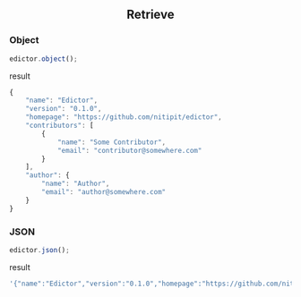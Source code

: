 <h2 class="width-100" style="text-align: center;">
Retrieve
</h2>

<h3 class="width-100">Object</h3>

```js
edictor.object();
```

result
```js
{
    "name": "Edictor",
    "version": "0.1.0",
    "homepage": "https://github.com/nitipit/edictor",
    "contributors": [
        {
            "name": "Some Contributor",
            "email": "contributor@somewhere.com"
        }
    ],
    "author": {
        "name": "Author",
        "email": "author@somewhere.com"
    }
}
```

<h3 class="width-100">JSON</h3>

```js
edictor.json();
```

result
```js
'{"name":"Edictor","version":"0.1.0","homepage":"https://github.com/nitipit/edictor","contributors":[{"name":"Some Contributor","email":"contributor@somewhere.com"}],"author":{"name":"Author","email":"author@somewhere.com"}}'
```